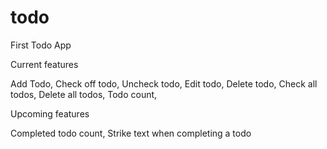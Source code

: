 # todo
First Todo App
  
Current features

  Add Todo,
  Check off todo,
  Uncheck todo,
  Edit todo,
  Delete todo,
  Check all todos,
  Delete all todos,
  Todo count,
  
Upcoming features

  Completed todo count,
  Strike text when completing a todo
 
